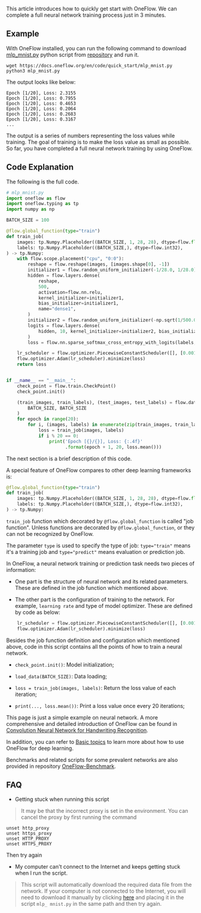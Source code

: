 This article introduces how to quickly get start with OneFlow. We can complete a full neural network training process just in 3 minutes.

## Example
With OneFlow installed, you can run the following command to download [mlp_mnist.py](https://github.com/Oneflow-Inc/oneflow-documentation/blob/master/en/docs/code/quick_start/mlp_mnist.py) python script from [repository](https://github.com/Oneflow-Inc/oneflow-documentation.git) and run it.

```shell
wget https://docs.oneflow.org/en/code/quick_start/mlp_mnist.py
python3 mlp_mnist.py
```

The output looks like below:
```
Epoch [1/20], Loss: 2.3155
Epoch [1/20], Loss: 0.7955
Epoch [1/20], Loss: 0.4653
Epoch [1/20], Loss: 0.2064
Epoch [1/20], Loss: 0.2683
Epoch [1/20], Loss: 0.3167
...
```

The output is a series of numbers representing the loss values while training. The goal of training is to make the loss value as small as possible. So far, you have completed a full neural network training by using OneFlow.

## Code Explanation
The following is the full code.
```python
# mlp_mnist.py
import oneflow as flow
import oneflow.typing as tp
import numpy as np

BATCH_SIZE = 100

@flow.global_function(type="train")
def train_job(
    images: tp.Numpy.Placeholder((BATCH_SIZE, 1, 28, 28), dtype=flow.float),
    labels: tp.Numpy.Placeholder((BATCH_SIZE,), dtype=flow.int32),
) -> tp.Numpy:
    with flow.scope.placement("cpu", "0:0"):
        reshape = flow.reshape(images, [images.shape[0], -1])
        initializer1 = flow.random_uniform_initializer(-1/28.0, 1/28.0)
        hidden = flow.layers.dense(
            reshape,
            500,
            activation=flow.nn.relu,
            kernel_initializer=initializer1,
            bias_initializer=initializer1,
            name="dense1",
        )
        initializer2 = flow.random_uniform_initializer(-np.sqrt(1/500.0), np.sqrt(1/500.0))
        logits = flow.layers.dense(
            hidden, 10, kernel_initializer=initializer2, bias_initializer=initializer2, name="dense2"
        )
        loss = flow.nn.sparse_softmax_cross_entropy_with_logits(labels, logits)

    lr_scheduler = flow.optimizer.PiecewiseConstantScheduler([], [0.001])
    flow.optimizer.Adam(lr_scheduler).minimize(loss)
    return loss


if __name__ == "__main__":
    check_point = flow.train.CheckPoint()
    check_point.init()

    (train_images, train_labels), (test_images, test_labels) = flow.data.load_mnist(
        BATCH_SIZE, BATCH_SIZE
    )
    for epoch in range(20):
        for i, (images, labels) in enumerate(zip(train_images, train_labels)):
            loss = train_job(images, labels)
            if i % 20 == 0:
                print('Epoch [{}/{}], Loss: {:.4f}'
                      .format(epoch + 1, 20, loss.mean()))
```

The next section is a brief description of this code.

A special feature of OneFlow compares to other deep learning frameworks is:
```python
@flow.global_function(type="train")
def train_job(
    images: tp.Numpy.Placeholder((BATCH_SIZE, 1, 28, 28), dtype=flow.float),
    labels: tp.Numpy.Placeholder((BATCH_SIZE,), dtype=flow.int32),
) -> tp.Numpy:
```
`train_job` function which decorated by `@flow.global_function` is called "job function". Unless functions are decorated by `@flow.global_function`, or they can not be recognized by OneFlow. 

The parameter `type` is used to specify the type of job: `type="train"` means it's a training job and `type="predict"` means evaluation or prediction job.

In OneFlow, a neural network training or prediction task needs two pieces of information:

* One part is the structure of neural network and its related parameters. These are defined in the job function which mentioned above.

* The other part is the configuration of training to the network. For example, `learning rate` and type of model optimizer. These are defined by code as below:

```python
    lr_scheduler = flow.optimizer.PiecewiseConstantScheduler([], [0.001])
    flow.optimizer.Adam(lr_scheduler).minimize(loss)
```

Besides the job function definition and configuration which mentioned above, code in this script contains all the points of how to train a neural network.

* `check_point.init()`: Model initialization;

* `load_data(BATCH_SIZE)`: Data loading;

* `loss = train_job(images, labels)`: Return the loss value of each iteration;

* `print(..., loss.mean())`: Print a loss value once every 20 iterations;

This page is just a simple example on neural network. 
A more comprehensive and detailed introduction of OneFlow can be found in [Convolution Neural Network for Handwriting Recognition](lenet_mnist.md). 

In addition, you can refer to [Basic topics](../basics_topics/data_input.md) to learn more about how to use OneFlow for deep learning.

Benchmarks and related scripts for some prevalent networks are also provided in repository [OneFlow-Benchmark](https://github.com/Oneflow-Inc/OneFlow-Benchmark).

## FAQ

- Getting stuck when running this script

> It may be that the incorrect proxy is set in the environment. You can cancel the proxy by first running the command
```
unset http_proxy
unset https_proxy
unset HTTP_PROXY
unset HTTPS_PROXY
```

Then try again

- My computer can't connect to the Internet and keeps getting stuck when I run the script.

> This script will automatically download the required data file from the network. If your computer is not connected to the Internet, you will need to download it manually by clicking [here](https://oneflow-public.oss-cn-beijing.aliyuncs.com/datasets/mnist.npz) and placing it in the script `mlp_ mnist.py` in the same path and then try again.

